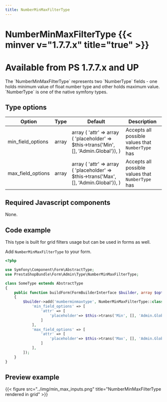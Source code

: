 ```yaml
---
title: NumberMinMaxFilterType
---
```


# NumberMinMaxFilterType {{< minver v="1.7.7.x" title="true" >}}

<h1>Available from PS 1.7.7.x and UP</h1>
The `NumberMinMaxFilterType` represents two `NumberType` fields - one holds minimum value of float number type and other holds maximum value.
`NumberType` is one of the native symfony types.

## Type options

| Option   | Type    | Default | Description                           |
| -------- | ------- | ------- | ------------------------------------- |
| min_field_options  | array   | array ( 'attr' => array ( 'placeholder' => $this->trans('Min', [], 'Admin.Global')), )   | Accepts all possible values that `NumberType` has |
| max_field_options | array | array ( 'attr' => array ( 'placeholder' => $this->trans('Max', [], 'Admin.Global')), )   | Accepts all possible values that `NumberType` has      |

## Required Javascript components
    
None.

## Code example

This type is built for grid filters usage but can be used in forms as well.

Add `NumberMinMaxFilterType` to your form.

```php
<?php

use Symfony\Component\Form\AbstractType;
use PrestaShopBundle\Form\Admin\Type\NumberMinMaxFilterType;

class SomeType extends AbstractType
{
    public function buildForm(FormBuilderInterface $builder, array $options)
    {
        $builder->add('mumberminmaxtype', NumberMinMaxFilterType::class, [
            'min_field_options' => [
                'attr' => [
                    'placeholder'=> $this->trans('Min', [], 'Admin.Global')
                ]
            ],
            'max_field_options' => [
                'attr' => [
                    'placeholder'=> $this->trans('Max', [], 'Admin.Global')
                ]
            ],
        ]);
    }
}
```

## Preview example

{{< figure src="../img/min_max_inputs.png" title="NumberMinMaxFilterType rendered in grid" >}}
